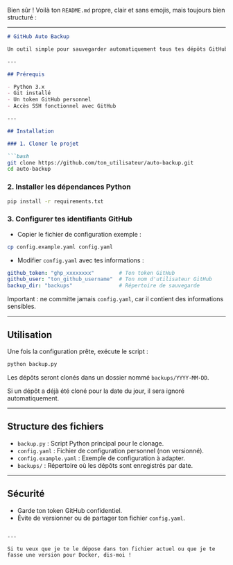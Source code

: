 Bien sûr ! Voilà ton `README.md` propre, clair et sans emojis, mais toujours bien structuré :

---

```markdown
# GitHub Auto Backup

Un outil simple pour sauvegarder automatiquement tous tes dépôts GitHub en local, via SSH. Parfait pour garder une copie de ton travail.

---

## Prérequis

- Python 3.x
- Git installé
- Un token GitHub personnel
- Accès SSH fonctionnel avec GitHub

---

## Installation

### 1. Cloner le projet

```bash
git clone https://github.com/ton_utilisateur/auto-backup.git
cd auto-backup
```

### 2. Installer les dépendances Python

```bash
pip install -r requirements.txt
```

### 3. Configurer tes identifiants GitHub

- Copier le fichier de configuration exemple :

```bash
cp config.example.yaml config.yaml
```

- Modifier `config.yaml` avec tes informations :

```yaml
github_token: "ghp_xxxxxxxx"        # Ton token GitHub
github_user: "ton_github_username"  # Ton nom d'utilisateur GitHub
backup_dir: "backups"               # Répertoire de sauvegarde
```

Important : ne committe jamais `config.yaml`, car il contient des informations sensibles.

---

## Utilisation

Une fois la configuration prête, exécute le script :

```bash
python backup.py
```

Les dépôts seront clonés dans un dossier nommé `backups/YYYY-MM-DD`.

Si un dépôt a déjà été cloné pour la date du jour, il sera ignoré automatiquement.

---

## Structure des fichiers

- `backup.py` : Script Python principal pour le clonage.
- `config.yaml` : Fichier de configuration personnel (non versionné).
- `config.example.yaml` : Exemple de configuration à adapter.
- `backups/` : Répertoire où les dépôts sont enregistrés par date.

---

## Sécurité

- Garde ton token GitHub confidentiel.
- Évite de versionner ou de partager ton fichier `config.yaml`.

```

---

Si tu veux que je te le dépose dans ton fichier actuel ou que je te fasse une version pour Docker, dis-moi !
